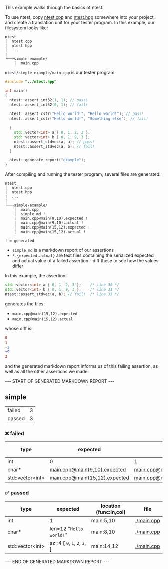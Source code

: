 
This example walks through the basics of ntest.

To use ntest, copy [ntest.cpp](/ntest.cpp) and [ntest.hpp](/ntest.hpp) somewhere into your project, and create a translation unit for your tester program. In this example, our filesystem looks like:

```
ntest
│  ntest.cpp
|  ntest.hpp
|  ...
|
└───simple-example/
    │  main.cpp
```

`ntest/simple-example/main.cpp` is our tester program:

```cpp
#include "../ntest.hpp"

int main()
{
  ntest::assert_int32(1, 1); // pass!
  ntest::assert_int32(0, 1); // fail!

  ntest::assert_cstr("Hello world!", "Hello world!"); // pass!
  ntest::assert_cstr("Hello world!", "Something else"); // fail!

  {
    std::vector<int> a { 0, 1, 2, 3 };
    std::vector<int> b { 0, 1, 9, 3 };
    ntest::assert_stdvec(a, a); // pass!
    ntest::assert_stdvec(a, b); // fail!
  }

  ntest::generate_report("example");
}

```

After compiling and running the tester program, several files are generated:

```
ntest
│  ntest.cpp
|  ntest.hpp
|  ...
|
└───simple-example/
    │  main.cpp
    |  simple.md !
    |  main.cpp@main(9,10).expected !
    |  main.cpp@main(9,10).actual !
    |  main.cpp@main(15,12).expected !
    |  main.cpp@main(15,12).actual !

! = generated
```

- `simple.md` is a markdown report of our assertions
- `*.{expected,actual}` are text files containing the serialized expected and actual value of a failed assertion - diff these to see how the values differ

In this example, the assertion:

```cpp
std::vector<int> a { 0, 1, 2, 3 };    /* line 30 */
std::vector<int> b { 0, 1, 9, 3 };    /* line 31 */
ntest::assert_stdvec(a, b); // fail!  /* line 33 */
```

generates the files:
- `main.cpp@main(15,12).expected`
- `main.cpp@main(15,12).actual`

whose diff is:

```diff
0
1
-2
+9
3
```

and the generated markdown report informs us of this failing assertion, as well as all the other assertions we made:

--- START OF GENERATED MARKDOWN REPORT ---

## simple

|   |   |
| - | - |
| failed | 3 |
| passed | 3 |

### ❌ failed

| type | expected | actual | location (func:ln,col) | file |
| - | - | - | - | - |
| int | 0 | 1 | main:6,10 | [./main.cpp](./main.cpp) |
| char* | [main.cpp@main(9,10).expected](main.cpp@main(9,10).expected) | [main.cpp@main(9,10).actual](main.cpp@main(9,10).actual) | main:9,10 | [./main.cpp](./main.cpp) |
| std::vector\<int\> | [main.cpp@main(15,12).expected](main.cpp@main(15,12).expected) | [main.cpp@main(15,12).actual](main.cpp@main(15,12).actual) | main:15,12 | [./main.cpp](./main.cpp) |

### ✅ passed

| type | expected | location (func:ln,col) | file |
| - | - | - | - |
| int | 1 | main:5,10 | [./main.cpp](./main.cpp) |
| char* | len=12 "`Hello world!`" | main:8,10 | [./main.cpp](./main.cpp) |
| std::vector\<int\> | sz=4 __[__ `0`, `1`, `2`, `3`, __]__ | main:14,12 | [./main.cpp](./main.cpp) |

--- END OF GENERATED MARKDOWN REPORT ---
